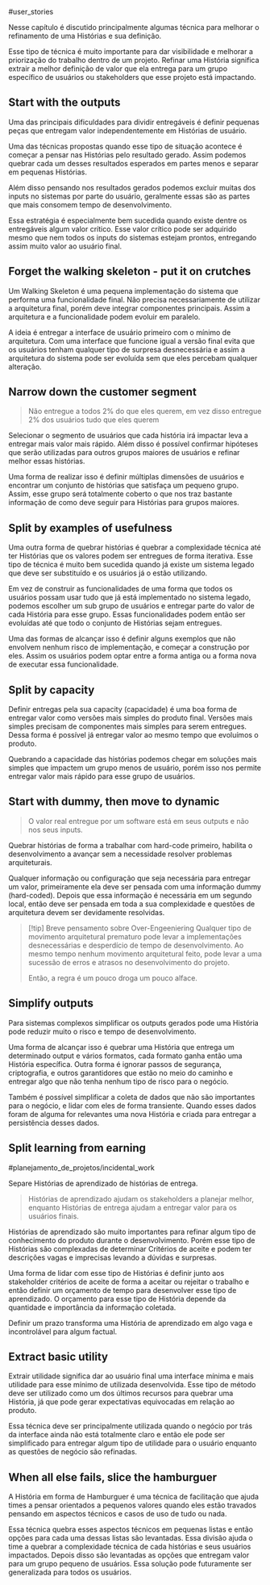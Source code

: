 #user_stories

Nesse capítulo é discutido principalmente algumas técnica para melhorar o refinamento de uma Histórias e sua definição.

Esse tipo de técnica é muito importante para dar visibilidade e melhorar a priorização do trabalho dentro de um projeto. Refinar uma História significa extrair a melhor definição de valor que ela entrega para um grupo específico de usuários ou stakeholders que esse projeto está impactando.

## Start with the outputs
Uma das principais dificuldades para dividir entregáveis é definir pequenas peças que entregam valor independentemente em Histórias de usuário.

Uma das técnicas propostas quando esse tipo de situação acontece é começar a pensar nas Histórias pelo resultado gerado. Assim podemos quebrar cada um desses resultados esperados em partes menos e separar em pequenas Histórias.

Além disso pensando nos resultados gerados podemos excluir muitas dos inputs no sistemas por parte do usuário, geralmente essas são as partes que mais consomem tempo de desenvolvimento.

Essa estratégia é especialmente bem sucedida quando existe dentre os entregáveis algum valor crítico. Esse valor crítico pode ser adquirido mesmo que nem todos os inputs do sistemas estejam prontos, entregando assim muito valor ao usuário final.


## Forget the walking skeleton - put it on crutches

Um Walking Skeleton é uma pequena implementação do sistema que performa uma funcionalidade final. Não precisa necessariamente de utilizar a arquitetura final, porém deve integrar componentes principais. Assim a arquitetura e a funcionalidade podem evoluir em paralelo.

A ideia é entregar a interface de usuário primeiro com o mínimo de arquitetura. Com uma interface que funcione igual a versão final evita que os usuários tenham qualquer tipo de surpresa desnecessária e assim a arquitetura do sistema pode ser evoluída sem que eles percebam qualquer alteração.

## Narrow down the customer segment

> Não entregue a todos 2% do que eles querem, em vez disso entregue 2% dos usuários tudo que eles querem

Selecionar o segmento de usuários que cada história irá impactar leva a entregar mais valor mais rápido. Além disso é possível confirmar hipóteses que serão utilizadas para outros grupos maiores de usuários e refinar melhor essas histórias.

Uma forma de realizar isso é definir múltiplas dimensões de usuários e encontrar um conjunto de histórias que satisfaça um pequeno grupo. Assim, esse grupo será totalmente coberto o que nos traz bastante informação de como deve seguir para Histórias para grupos maiores.

## Split by examples of usefulness

Uma outra forma de quebrar histórias é quebrar a complexidade técnica até ter Histórias que os valores podem ser entregues de forma iterativa. Esse tipo de técnica é muito bem sucedida quando já existe um sistema legado que deve ser substituído e os usuários já o estão utilizando.

Em vez de construir as funcionalidades de uma forma que todos os usuários possam usar tudo que já está implementado no sistema legado, podemos escolher um sub grupo de usuários e entregar parte do valor de cada História para esse grupo. Essas funcionalidades podem então ser evoluídas até que todo o conjunto de Histórias sejam entregues.

Uma das formas de alcançar isso é definir alguns exemplos que não envolvem nenhum risco de implementação, e começar a construção por eles. Assim os usuários podem optar entre a forma antiga ou a forma nova de executar essa funcionalidade.

## Split by capacity

Definir entregas pela sua capacity (capacidade) é uma boa forma de entregar valor como versões mais simples do produto final. Versões mais simples precisam de componentes mais simples para serem entregues. Dessa forma é possível já entregar valor ao mesmo tempo que evoluímos o produto.

Quebrando a capacidade das histórias podemos chegar em soluções mais simples que impactem um grupo menos de usuário, porém isso nos permite entregar valor mais rápido para esse grupo de usuários.

## Start with dummy, then move to dynamic

> O valor real entregue por um software está em seus outputs e não nos seus inputs.

Quebrar histórias de forma a trabalhar com hard-code primeiro, habilita o desenvolvimento a avançar sem a necessidade resolver problemas arquiteturais.

Qualquer informação ou configuração que seja necessária para entregar um valor, primeiramente ela deve ser pensada com uma informação dummy (hard-coded). Depois que essa informação é necessária em um segundo local, então deve ser pensada em toda a sua complexidade e questões de arquitetura devem ser devidamente resolvidas.

> [!tip] Breve pensamento sobre Over-Engeeniering
> Qualquer tipo de movimento arquitetural prematuro pode levar a implementações desnecessárias e desperdício de tempo de desenvolvimento.
> Ao mesmo tempo nenhum movimento arquitetural feito, pode levar a uma sucessão de erros e atrasos no desenvolvimento do projeto.
> 
> Então, a regra é um pouco droga um pouco alface.


## Simplify outputs

Para sistemas complexos simplificar os outputs gerados pode uma História pode reduzir muito o risco e tempo de desenvolvimento.

Uma forma de alcançar isso é quebrar uma História que entrega um determinado output e vários formatos, cada formato ganha então uma História específica. Outra forma é ignorar passos de segurança, criptografia, e outros garantidores que estão no meio do caminho e entregar algo que não tenha nenhum tipo de risco para o negócio.

Também é possível simplificar a coleta de dados que não são importantes para o negócio, e lidar com eles de forma transiente. Quando esses dados foram de alguma for relevantes uma nova História e criada para entregar a persistência desses dados.

## Split learning from earning

#planejamento_de_projetos/incidental_work 

Separe Histórias de aprendizado de histórias de entrega.

> Histórias de aprendizado ajudam os stakeholders a planejar melhor, enquanto Histórias de entrega ajudam a entregar valor para os usuários finais.

Histórias de aprendizado são muito importantes para refinar algum tipo de conhecimento do produto durante o desenvolvimento. Porém esse tipo de Histórias são complexadas de determinar Critérios de aceite e podem ter descrições vagas e imprecisas levando a dúvidas e surpresas.

Uma forma de lidar com esse tipo de Histórias é definir junto aos stakeholder critérios de aceite de forma a aceitar ou rejeitar o trabalho e então definir um orçamento de tempo para desenvolver esse tipo de aprendizado. O orçamento para esse tipo de História depende da quantidade e importância da informação coletada.

Definir um prazo transforma uma História de aprendizado em algo vaga e incontrolável para algum factual.

## Extract basic utility

Extrair utilidade significa dar ao usuário final uma interface mínima e mais utilidade para esse mínimo de utilizada desenvolvida. Esse tipo de método deve ser utilizado como um dos últimos recursos para quebrar uma História, já que pode gerar expectativas equivocadas em relação ao produto.

Essa técnica deve ser principalmente utilizada quando o negócio por trás da interface ainda não está totalmente claro e então ele pode ser simplificado para entregar algum tipo de utilidade para o usuário enquanto as questões de negócio são refinadas.

## When all else fails, slice the hamburguer

A História em forma de Hamburguer é uma técnica de facilitação que ajuda times a pensar orientados a pequenos valores quando eles estão travados pensando em aspectos técnicos e casos de uso de tudo ou nada.

Essa técnica quebra esses aspectos técnicos em pequenas listas e então opções para cada uma dessas listas são levantadas. Essa divisão ajuda o time a quebrar a complexidade técnica de cada histórias e seus usuários impactados. Depois disso são levantadas as opções que entregam valor para um grupo pequeno de usuários. Essa solução pode futuramente ser generalizada para todos os usuários.
